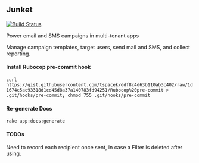 ## Junket

[![Build Status](https://travis-ci.org/Papercloud/junket.svg?branch=master)](https://travis-ci.org/Papercloud/junket)

Power email and SMS campaigns in multi-tenant apps

Manage campaign templates, target users, send mail and SMS, and collect reporting.

#### Install Rubocop pre-commit hook
`curl https://gist.githubusercontent.com/tspacek/ddf8c4d63b110ab3c402/raw/1d1674c5ac93318d1cd45d8a37a140783fd94251/Rubocop%20pre-commit > .git/hooks/pre-commit; chmod 755 .git/hooks/pre-commit`

#### Re-generate Docs
`rake app:docs:generate`

#### TODOs
Need to record each recipient once sent, in case a Filter is deleted after using.